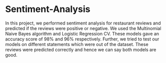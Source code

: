 # Sentiment-Analysis
In this project, we performed sentiment analysis for restaurant reviews and predicted if the reviews were positive or negative. We used the Multinomial Naive Bayes algorithm and Logistic Regression CV. These models gave an accuracy score of 98% and 96% respectively. Further, we tried to test our models on different statements which were out of the dataset. These reviews were predicted correctly and hence we can say both models are good.
